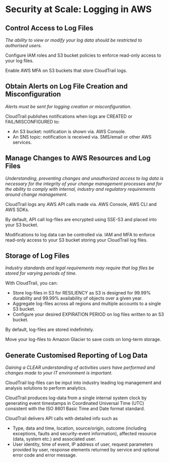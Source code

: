 # Security at Scale: Logging in AWS

## Control Access to Log Files

_The ability to view or modify your log data should be restricted to authorised users._


Configure IAM roles and S3 bucket policies to enforce read-only access to your log files.

Enable AWS MFA on S3 buckets that store CloudTrail logs.


## Obtain Alerts on Log File Creation and Misconfiguration

_Alerts must be sent for logging creation or misconfiguration_.

CloudTrail publishes notifications when logs are CREATED or FAIL/MISCONFIGURED to:
* An S3 bucket: notification is shown via. AWS Console.
* An SNS topic: notification is received via. SMS/email or other AWS services.


## Manage Changes to AWS Resources and Log Files

_Understanding, preventing changes and unauthorized access to log data is necessary for the integrity of your change management processes and for the ability to comply with internal, industry and regulatory requirements around change management_.


CloudTrail logs any AWS API calls made via. AWS Console, AWS CLI and AWS SDKs.

By default, API call log-files are encrypted using SSE-S3 and placed into your S3 bucket.

Modifications to log data can be controlled via. IAM and MFA to enforce read-only access to your S3 bucket storing your CloudTrail log files.


## Storage of Log Files

_Industry standards and legal requirements may require that log files be stored for varying periods of  time._

With CloudTrail, you can:
* Store log-files in S3 for RESILIENCY as S3 is designed for 99.99% durability and 99.99% availability of objects over a given year.
* Aggregate log-files across all regions and multiple accounts to a single S3 bucket.
* Configure your desired EXPIRATION PERIOD on log files written to an S3 bucket.

By default, log-files are stored indefinitely.

Move your log-files to Amazon Glacier to save costs on long-term storage.


## Generate Customised Reporting of Log Data

_Gaining a CLEAR understanding of activities users have performed and changes made to your IT environment is important._


CloudTrail log-files can be input into industry leading log management and analysis solutions to perform analytics.

CloudTrail produces log-data from a single internal system clock by generating event timestamps in Coordinated Universal Time (UTC) consistent with the ISO 8601 Basic Time and Date format standard.

CloudTrail delivers API calls with detailed info such as
* Type, data and time, location, source/origin, outcome (including exceptions, faults and security-event information), affected resource (data, system etc.) and associated user.
* User identity, time of event, IP address of user, request parameters provided by user, response elements returned by service and optional error code and error message.
